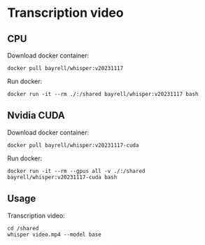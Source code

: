 # Transcription video

## CPU

Download docker container:
```
docker pull bayrell/whisper:v20231117
```

Run docker:
```
docker run -it --rm ./:/shared bayrell/whisper:v20231117 bash
```

## Nvidia CUDA

Download docker container:
```
docker pull bayrell/whisper:v20231117-cuda
```

Run docker:
```
docker run -it --rm --gpus all -v ./:/shared bayrell/whisper:v20231117-cuda bash
```

## Usage

Transcription video:
```
cd /shared
whisper video.mp4 --model base
```
